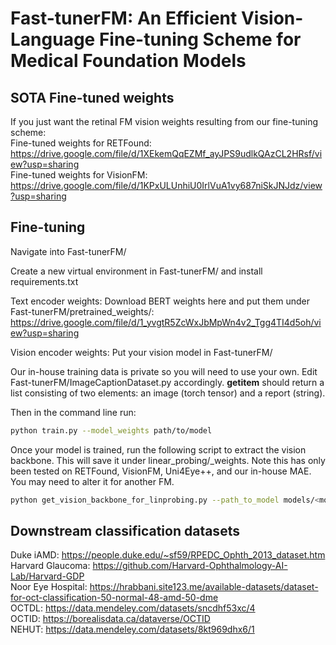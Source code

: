 # Fast-tunerFM: An Efficient Vision-Language Fine-tuning Scheme for Medical Foundation Models

## SOTA Fine-tuned weights
If you just want the retinal FM vision weights resulting from our fine-tuning scheme:  
Fine-tuned weights for RETFound: https://drive.google.com/file/d/1XEkemQqEZMf_ayJPS9udlkQAzCL2HRsf/view?usp=sharing    
Fine-tuned weights for VisionFM: https://drive.google.com/file/d/1KPxULUnhiU0IrlVuA1vy687niSkJNJdz/view?usp=sharing   


## Fine-tuning

Navigate into Fast-tunerFM/

Create a new virtual environment in Fast-tunerFM/ and install requirements.txt

Text encoder weights: Download BERT weights here and put them under Fast-tunerFM/pretrained_weights/: https://drive.google.com/file/d/1_yvgtR5ZcWxJbMpWn4v2_Tgg4TI4d5oh/view?usp=sharing  

Vision encoder weights: Put your vision model in Fast-tunerFM/  

Our in-house training data is private so you will need to use your own. Edit Fast-tunerFM/ImageCaptionDataset.py accordingly. __getitem__ should return a list consisting of two elements: an image (torch tensor) and a report (string).

Then in the command line run:
```sh
python train.py --model_weights path/to/model
```

Once your model is trained, run the following script to extract the vision backbone. This will save it under linear_probing/_weights. Note this has only been tested on RETFound, VisionFM, Uni4Eye++, and our in-house MAE. You may need to alter it for another FM.
```sh
python get_vision_backbone_for_linprobing.py --path_to_model models/<model name>
```


## Downstream classification datasets
Duke iAMD: https://people.duke.edu/~sf59/RPEDC_Ophth_2013_dataset.htm  
Harvard Glaucoma: https://github.com/Harvard-Ophthalmology-AI-Lab/Harvard-GDP  
Noor Eye Hospital: https://hrabbani.site123.me/available-datasets/dataset-for-oct-classification-50-normal-48-amd-50-dme  
OCTDL: https://data.mendeley.com/datasets/sncdhf53xc/4  
OCTID: https://borealisdata.ca/dataverse/OCTID  
NEHUT: https://data.mendeley.com/datasets/8kt969dhx6/1
